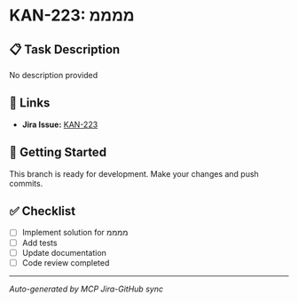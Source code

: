 # KAN-223: ממממ

## 📋 Task Description
No description provided

## 🔗 Links
- **Jira Issue:** [KAN-223](https://yaazoru.atlassian.net/browse/KAN-223)

## 🚀 Getting Started
This branch is ready for development. Make your changes and push commits.

## ✅ Checklist
- [ ] Implement solution for ממממ
- [ ] Add tests
- [ ] Update documentation
- [ ] Code review completed

---
*Auto-generated by MCP Jira-GitHub sync*
